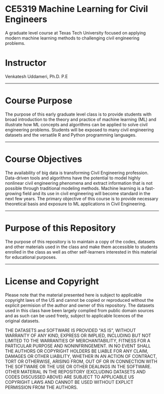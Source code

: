 # CE5319 Machine Learning for Civil Engineers  

A graduate level course at Texas Tech University focused on applying modern machine learning methods to challenging civil engineering problems.

# Instructor
Venkatesh Uddameri, Ph.D. P.E

----

# Course Purpose
The purpose of this early graduate level class is to provide students with broad introduction to the theory and practice of machine learning (ML) and illustrate how ML concepts and algorithms can be applied to solve civil engineering problems.  Students will be exposed to many civil engineering datasets and the versatile R and Python programming languages.

----

# Course Objectives
The availability of big data is transforming Civil Engineering profession.  Data-driven tools and algorithms have the potential to model highly nonlinear civil engineering phenomena and extract information that is not possible through traditional modeling methods.  Machine learning is a fast-growing field and its use in civil engineering will become standard in the next few years.  The primary objective of this course is to provide necessary theoretical basis and exposure to ML applications in Civil Engineering.  

----

# Purpose of this Repository
The purpose of this repository is to maintain a copy of the codes, datasets and other materials used in the class and make them accessible to students enrolled in the class as well as other self-learners interested in this material for educational purposes.  

----

# License and Copyright
Please note that the material presented here is subject to applicable copyright laws of the US and cannot be copied or reproduced without the explicit permision of the author and owner of this repository.  The datasets used in this class have been largely complied from public domain sources and as such can be used freely, subject to applicable licences of the original datasets.   

THE DATASETS and SOFTWARE IS PROVIDED "AS IS", WITHOUT WARRANTY OF ANY KIND, EXPRESS OR IMPLIED, INCLUDING BUT NOT LIMITED TO THE WARRANTIES OF MERCHANTABILITY, FITNESS FOR A PARTICULAR PURPOSE AND NONINFRINGEMENT. IN NO EVENT SHALL THE AUTHORS OR COPYRIGHT HOLDERS BE LIABLE FOR ANY CLAIM, DAMAGES OR OTHER LIABILITY, WHETHER IN AN ACTION OF CONTRACT, TORT OR OTHERWISE, ARISING FROM, OUT OF OR IN CONNECTION WITH THE SOFTWARE OR THE USE OR OTHER DEALINGS IN THE SOFTWARE.  OTHER MATERIAL IN THE REPOSITORY (EXCLUDING DATASETS AND CODES DISCUSSED ABOVE) ARE SUBJECT TO APPLICABLE US COPYRIGHT LAWS AND CANNOT BE USED WITHOUT EXPLICT PERMISSION FROM THE AUTHORS.
